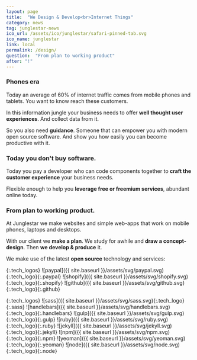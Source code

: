 ```yaml
---
layout: page
title:  "We Design & Develop<br>Internet Things"
category: news
tag: junglestar-news
ico_url: /assets/ico/junglestar/safari-pinned-tab.svg
ico_name: junglestar
link: local
permalink: /design/
question:  "From plan to working product"
after: "!"
---
```


### Phones era

Today an average of 60% of internet traffic comes from mobile phones and tablets. You want to know reach these customers.

In this information jungle your business needs to offer **well thought user experiences**. And collect data from it.

So you also need **guidance**. Someone that can empower you with modern open source software. And show you how easily you can become productive with it.


### Today you don't buy software.

Today you pay a developer who can code components together to **craft the customer experience** your business needs.

Flexible enough to help you **leverage free or freemium services**, abundant online today.



### From plan to working product.

At Junglestar we make websites and simple web-apps that work on mobile phones, laptops and desktops.

With our client we **make a plan**. We study for awhile and **draw a concept-design**. Then **we develop & produce** it.

We make use of the latest **open source** technology and services:

{:.tech_logos}
![paypal]({{ site.baseurl }}/assets/svg/paypal.svg){:.tech_logo}{:.paypal}
![shopify]({{ site.baseurl }}/assets/svg/shopify.svg){:.tech_logo}{:.shopify}
![github]({{ site.baseurl }}/assets/svg/github.svg){:.tech_logo}{:.github}


{:.tech_logos}
![sass]({{ site.baseurl }}/assets/svg/sass.svg){:.tech_logo}{:.sass}
![handlebars]({{ site.baseurl }}/assets/svg/handlebars.svg){:.tech_logo}{:.handlebars}
![gulp]({{ site.baseurl }}/assets/svg/gulp.svg){:.tech_logo}{:.gulp}
![ruby]({{ site.baseurl }}/assets/svg/ruby.svg){:.tech_logo}{:.ruby}
![jekyll]({{ site.baseurl }}/assets/svg/jekyll.svg){:.tech_logo}{:.jekyll}
![npm]({{ site.baseurl }}/assets/svg/npm.svg){:.tech_logo}{:.npm}
![yeoman]({{ site.baseurl }}/assets/svg/yeoman.svg){:.tech_logo}{:.yeoman}
![node]({{ site.baseurl }}/assets/svg/node.svg){:.tech_logo}{:.node}
